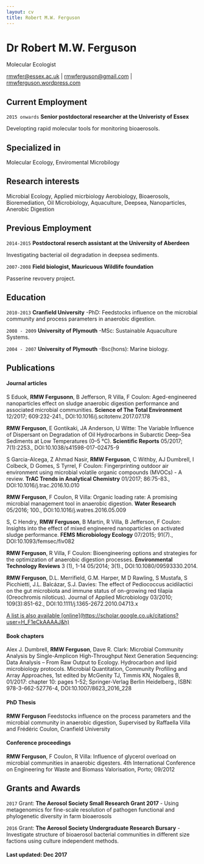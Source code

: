 ```yaml
---
layout: cv
title: Robert M.W. Ferguson
---
```

# Dr Robert M.W. Ferguson
Molecular Ecologist

<div id="webaddress">
<a href="rmwfer@essex.ac.uk">rmwfer@essex.ac.uk</a>
| <a href="rmwferguson@gmail.com">rmwferguson@gmail.com</a>
  | <a href="https://rmwferguson.wordpress.com/">rmwferguson.wordpress.com</a>
</div>

## Current Employment
`2015 onwards`
__Senior postdoctoral researcher at the Univeristy of Essex__

Developting rapid molecular tools for monitoring bioaerosols. 
## Specialized in

Molecular Ecology, Enviromental Microbilogy
## Research interests
Microbial Ecology, Applied micrbiology Aerobiology, Bioaerosols, Bioremediation, Oil Microbiology, Aquaculture, Deepsea, Nanoparticles, Anerobic Digestion
## Previous Employment
`2014-2015`
__Postdoctoral reserch assistant at the University of Aberdeen__

Investigating bacterial oil degradation in deepsea sediments.

`2007-2008`
__Field biologist, Mauricuous Wildlife foundation__

Passerine revovery project. 

## Education 
`2010-2013`
__Cranfield University__
-PhD: Feedstocks influence on the microbial community and process parameters in anaerobic digestion.

`2008 - 2009`
__University of Plymouth__
-MSc: Sustainable Aquaculture Systems.

`2004 - 2007`
__University of Plymouth__
-Bsc(hons): Marine biology.

## Publications

#### Journal articles

S Eduok, __RMW Fergusonn__, B Jefferson, R Villa, F Coulon: Aged-engineered nanoparticles effect on sludge anaerobic digestion performance and associated microbial communities. __Science of The Total Environment__ 12/2017; 609:232-241., DOI:10.1016/j.scitotenv.2017.07.178

__RMW Ferguson__, E Gontikaki, JA Anderson, U Witte: The Variable Influence of Dispersant on Degradation of Oil Hydrocarbons in Subarctic Deep-Sea Sediments at Low Temperatures (0–5 °C). __Scientific Reports__ 05/2017; 7(1):2253., DOI:10.1038/s41598-017-02475-9

S Garcia-Alcega, Z Ahmad Nasir, __RMW Ferguson__, C Withby, AJ Dumbrell, I Colbeck, D Gomes, S Tyrrel, F Coulon: Fingerprinting outdoor air environment using microbial volatile organic compounds (MVOCs) - A review. __TrAC Trends in Analytical Chemistry__ 01/2017; 86:75-83., DOI:10.1016/j.trac.2016.10.010

__RMW Ferguson__, F Coulon, R Villa: Organic loading rate: A promising microbial management tool in anaerobic digestion. __Water Research__ 05/2016; 100., DOI:10.1016/j.watres.2016.05.009

S, C Hendry, __RMW Ferguson__, B Martin, R Villa, B Jefferson, F Coulon: Insights into the effect of mixed engineered nanoparticles on activated sludge performance. __FEMS Microbiology Ecology__ 07/2015; 91(7)., DOI:10.1093/femsec/fiv082

__RMW Ferguson__, R Villa, F Coulon: Bioengineering options and strategies for the optimization of anaerobic digestion processes. __Environmental Technology Reviews__ 3 (1), 1-14 05/2014; 3(1)., DOI:10.1080/09593330.2014.

__RMW Ferguson__, D.L. Merrifield, G.M. Harper, M D Rawling, S Mustafa, S Picchietti, J.L. Balcázar, S.J. Davies: The effect of Pediococcus acidilactici on the gut microbiota and immune status of on-growing red tilapia (Oreochromis niloticus). Journal of Applied Microbiology 03/2010; 109(3):851-62., DOI:10.1111/j.1365-2672.2010.04713.x

<div id="webaddress">
<a href="https://scholar.google.co.uk/citations?user=H_F1eCkAAAAJ&hl=en">A list is also available [online](https://scholar.google.co.uk/citations?user=H_F1eCkAAAAJ&h)</a>
</div>

#### Book chapters

Alex J. Dumbrell, __RMW Ferguson__, Dave R. Clark: Microbial Community Analysis by Single-Amplicon High-Throughput Next Generation Sequencing: Data Analysis – From Raw Output to Ecology. Hydrocarbon and lipid microbiology protocols. Microbial Quantitation, Community Profiling and Array Approaches, 1st edited by McGenity TJ, Timmis KN, Nogales B, 01/2017: chapter 10: pages 1-52; Springer-Verlag Berlin Heidelberg., ISBN: 978-3-662-52776-4, DOI:10.1007/8623_2016_228

#### PhD Thesis

__RMW Ferguson__ Feedstocks influence on the process parameters and the microbial community in anaerobic digestion, Supervised by Raffaella Villa and Frédéric Coulon,  Cranfield University  

#### Conference proceedings

__RMW Ferguson__, F Coulon, R Villa: Influence of glycerol overload on microbial communities in anaerobic digesters. 4th International Conference on Engineering for Waste and Biomass Valorisation, Porto; 09/2012

## Grants and Awards

`2017`
Grant: __The Aerosol Society Small Research Grant 2017__ - Using metagenomics for fine-scale resolution of pathogen functional and phylogenetic diversity in farm bioaerosols

`2016`
Grant: __The Aerosol Society Undergraduate Research Bursary__ - Investigate structure of bioaerosol bacterial communities in different size factions using culture independent methods.





#### Last updated: Dec 2017 


